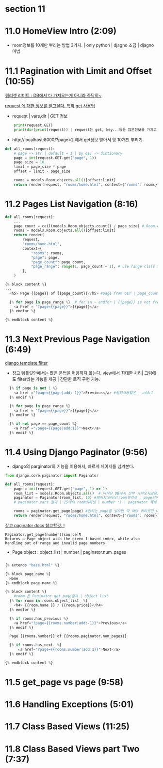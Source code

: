 # section 11

# 11.0 HomeView Intro (2:09)

- room정보를 10개만 뿌리는 방법 3가지. | only python | djagno 조금 | djagno 마법

# 11.1 Pagination with Limit and Offset (10:55)

[쿼리셋 리미트 : DB에서 다 가져오는게 아니라 즉당히~](https://docs.djangoproject.com/en/3.0/topics/db/queries/#limiting-querysets)

[request 에 대한 정보를 얻고싶다. 특히 get 사용법](https://docs.djangoproject.com/en/3.0/ref/request-response/#django.http.HttpRequest.GET)

- request | vars,dir | GET 정보

```python
    print(request.GET)
    print(dir(print(request)) | request는 get, key...등등 많은정보를 가지고 있음.
```

- http://localhost:8000/?page=2 에서 get정보 받아서 방 10개만 뿌리기.

```python
def all_rooms(request):
    # page -> str | default = 1 | by GET -> dictionary
    page = int(request.GET.get("page", 1))
    page_size = 10
    limit = page_size * page
    offset = limit - page_size

    rooms = models.Room.objects.all()[offset:limit]
    return render(request, "rooms/home.html", context={"rooms": rooms})

```

# 11.2 Pages List Navigation (8:16)

```python
def all_rooms(request):
    ...
    page_count = ceil(models.Room.objects.count() / page_size) # Room.ojects.count() |
    rooms = models.Room.objects.all()[offset:limit]
    return render(
        request,
        "rooms/home.html",
        context={
            "rooms": rooms,
            "page": page,
            "page_count": page_count,
            "page_range": range(1, page_count + 1), # use range class to django template
        },
    )
```

```python
{% block content %}
...
  <h5> Page {{page}} of {{page_count}}</h5> #page from GET | page_count from objects.count()

  {% for page in page_range %}  # for in ~ endfor | {{page}} is not from GET
    <a href = "?page={{page}}">{{page}}</a>
  {% endfor %}

{% endblock content %}
```

# 11.3 Next Previous Page Navigation (6:49)

[django template filter ](https://docs.djangoproject.com/en/3.0/ref/templates/builtins/#add)

- 장고 템플릿안에서는 많은 문법을 허용하지 않는다. view에서 최대한 처리| 그럼에도 filter라는 기능을 제공 | 간단한 로직 구현 가능.

```python
  {% if page is not 1 %}
    <a href ="?page={{page|add:-1}}">Previous</a> #필터사용법은 | add:1
  {% endif %}

  {% for page in page_range %}
    <a href = "?page={{page}}">{{page}}</a>
  {% endfor %}

  {% if not page == page_count %}
    <a href ="?page={{page|add:1}}">Next</a>
  {% endif %}
```

# 11.4 Using Django Paginator (9:56)

- django의 parginator의 기능을 이용해서, 빠르게 페이지를 넘겨본다.

```python
from django.core.paginator import Paginator

def all_rooms(request):
    page = int(request.GET.get("page", 1) or 1)
    room_list = models.Room.objects.all()  # 아직은 DB에서 전부 가져오지않음. 쿼리셋만 만들어진다., 적당히 가져온다. 장고의 마법으로.
    paginator = Paginator(room_list, 10) #페이지네이터(room쿼리셋 , page단위)
    # paginator vars 결과 | 25개의 room쿼리셋 | number :1 | paginator 객체

    rooms = paginator.get_page(page) #원하는 page를 넣으면 딱 해당 쿼리셋만 나옴.
    return render(request, "rooms/home.html", context={"rooms": rooms})

```

[장고 paginator docs 참고할것. !](https://docs.djangoproject.com/en/3.0/ref/paginator/#page-class)

```
Paginator.get_page(number)[source]¶
Returns a Page object with the given 1-based index, while also handling out of range and invalid page numbers.
```

- Page object : object_list | number | paginator.num_pages

```python

{% extends "base.html" %}

{% block page_name %}
  Home
{% endblock page_name %}

{% block content %}
    #room 은 Paginator.get_page결과 | object_list
  {% for room in rooms.object_list  %}
    <h4> {{room.name }} / {{room.price}}</h4>
  {% endfor %}

  {% if rooms.has_previous %}
    <a href="?page={{rooms.number|add:-1}}">Previous</a>
  {% endif %}

  Page {{rooms.number}} of {{rooms.paginator.num_pages}}

  {% if rooms.has_next  %}
      <a href="?page={{rooms.number|add:1}}">Next</a>
  {% endif %}

{% endblock content %}


```

# 11.5 get_page vs page (9:58)

# 11.6 Handling Exceptions (5:01)

# 11.7 Class Based Views (11:25)

# 11.8 Class Based Views part Two (7:37)
